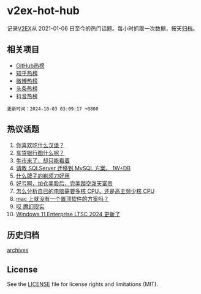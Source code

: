 # v2ex-hot-hub

 记录[V2EX](https://www.v2ex.com/)从 2021-01-06 日至今的热门话题。每小时抓取一次数据，按天[归档](archives)。
 
 ## 相关项目

- [GitHub热榜](https://github.com/lonnyzhang423/github-hot-hub)
- [知乎热榜](https://github.com/lonnyzhang423/zhihu-hot-hub)
- [微博热榜](https://github.com/lonnyzhang423/weibo-hot-hub)
- [头条热榜](https://github.com/lonnyzhang423/toutiao-hot-hub)
- [抖音热榜](https://github.com/lonnyzhang423/douyin-hot-hub)


 `更新时间：2024-10-03 03:09:17 +0800`

## 热议话题

1. [你喜欢吃什么汉堡？](https://www.v2ex.com/t/1077354)
1. [车贷银行图什么呢？](https://www.v2ex.com/t/1077371)
1. [牛市来了，却只能看着](https://www.v2ex.com/t/1077355)
1. [请教 SQLServer 迁移到 MySQL 方案， 1W+DB](https://www.v2ex.com/t/1077367)
1. [什么牌子的剃须刀好用](https://www.v2ex.com/t/1077401)
1. [好亏啊，加仓美股后，完美踏空泼天富贵](https://www.v2ex.com/t/1077380)
1. [怎么分析自已的电脑需要多核 CPU，还是高主频少核 CPU](https://www.v2ex.com/t/1077418)
1. [mac 上就没有一个置顶软件的方案吗？](https://www.v2ex.com/t/1077366)
1. [哎 魔幻现实](https://www.v2ex.com/t/1077370)
1. [Windows 11 Enterprise LTSC 2024 更新了](https://www.v2ex.com/t/1077388)

## 历史归档

[archives](archives)

## License

See the [LICENSE](LICENSE) file for license rights and limitations (MIT).
